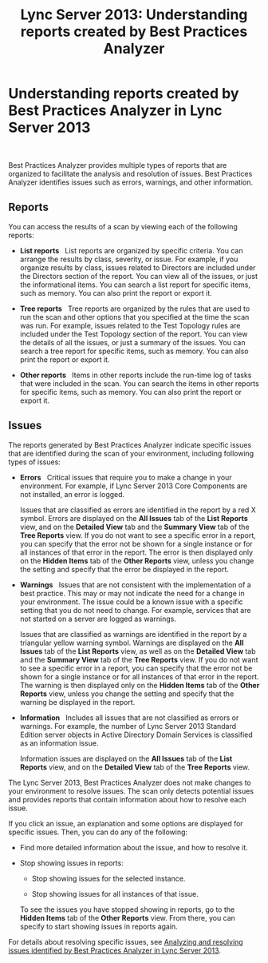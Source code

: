 ﻿---
title: 'Lync Server 2013: Understanding reports created by Best Practices Analyzer'
TOCTitle: Understanding reports created by Best Practices Analyzer
ms:assetid: 1386dd6c-7f3e-4da9-905b-cef1468bf14a
ms:mtpsurl: https://technet.microsoft.com/en-us/library/Gg591344(v=OCS.15)
ms:contentKeyID: 48183471
ms.date: 07/23/2014
mtps_version: v=OCS.15
---

# Understanding reports created by Best Practices Analyzer in Lync Server 2013

 


Best Practices Analyzer provides multiple types of reports that are organized to facilitate the analysis and resolution of issues. Best Practices Analyzer identifies issues such as errors, warnings, and other information.

## Reports

You can access the results of a scan by viewing each of the following reports:

  - **List reports**   List reports are organized by specific criteria. You can arrange the results by class, severity, or issue. For example, if you organize results by class, issues related to Directors are included under the Directors section of the report. You can view all of the issues, or just the informational items. You can search a list report for specific items, such as memory. You can also print the report or export it.

  - **Tree reports**   Tree reports are organized by the rules that are used to run the scan and other options that you specified at the time the scan was run. For example, issues related to the Test Topology rules are included under the Test Topology section of the report. You can view the details of all the issues, or just a summary of the issues. You can search a tree report for specific items, such as memory. You can also print the report or export it.

  - **Other reports**   Items in other reports include the run-time log of tasks that were included in the scan. You can search the items in other reports for specific items, such as memory. You can also print the report or export it.

## Issues

The reports generated by Best Practices Analyzer indicate specific issues that are identified during the scan of your environment, including following types of issues:

  - **Errors**   Critical issues that require you to make a change in your environment. For example, if Lync Server 2013 Core Components are not installed, an error is logged.
    
    Issues that are classified as errors are identified in the report by a red X symbol. Errors are displayed on the **All Issues** tab of the **List Reports** view, and on the **Detailed View** tab and the **Summary View** tab of the **Tree Reports** view. If you do not want to see a specific error in a report, you can specify that the error not be shown for a single instance or for all instances of that error in the report. The error is then displayed only on the **Hidden Items** tab of the **Other Reports** view, unless you change the setting and specify that the error be displayed in the report.

  - **Warnings**   Issues that are not consistent with the implementation of a best practice. This may or may not indicate the need for a change in your environment. The issue could be a known issue with a specific setting that you do not need to change. For example, services that are not started on a server are logged as warnings.
    
    Issues that are classified as warnings are identified in the report by a triangular yellow warning symbol. Warnings are displayed on the **All Issues** tab of the **List Reports** view, as well as on the **Detailed View** tab and the **Summary View** tab of the **Tree Reports** view. If you do not want to see a specific error in a report, you can specify that the error not be shown for a single instance or for all instances of that error in the report. The warning is then displayed only on the **Hidden Items** tab of the **Other Reports** view, unless you change the setting and specify that the warning be displayed in the report.

  - **Information**   Includes all issues that are not classified as errors or warnings. For example, the number of Lync Server 2013 Standard Edition server objects in Active Directory Domain Services is classified as an information issue.
    
    Information issues are displayed on the **All Issues** tab of the **List Reports** view, and on the **Detailed View** tab of the **Tree Reports** view.

The Lync Server 2013, Best Practices Analyzer does not make changes to your environment to resolve issues. The scan only detects potential issues and provides reports that contain information about how to resolve each issue.

If you click an issue, an explanation and some options are displayed for specific issues. Then, you can do any of the following:

  - Find more detailed information about the issue, and how to resolve it.

  - Stop showing issues in reports:
    
      - Stop showing issues for the selected instance.
    
      - Stop showing issues for all instances of that issue.
    
    To see the issues you have stopped showing in reports, go to the **Hidden Items** tab of the **Other Reports** view. From there, you can specify to start showing issues in reports again.

For details about resolving specific issues, see [Analyzing and resolving issues identified by Best Practices Analyzer in Lync Server 2013](lync-server-2013-analyzing-and-resolving-issues-identified-by-best-practices-analyzer.md).

